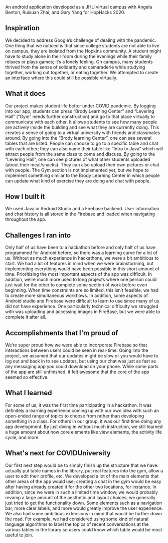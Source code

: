 <div>
An android application developed as a JHU virtual campus with Angela Benton, Ruixuan Zhai, and Gary Yang for HopHacks 2020. 

## Inspiration

We decided to address Google’s challenge of dealing with the pandemic. One thing that we noticed is that since college students are not able to live on campus, they are isolated from the Hopkins community. A student might have to study alone in their room during the evenings while their family relaxes or plays games; it’s a lonely feeling. On campus, many students thrived from the sense of solidarity and camaraderie while studying together, working out together, or eating together. We attempted to create an interface where this could still be possible virtually.

## What it does

Our project makes student life better under COVID pandemic. By logging into our app, students can press “Brody Learning Center” and “Levering Hall” (“Gym” needs further construction) and go to that place virtually to communicate with each other. It allows students to see how many people are actively inside the building and see what they are currently doing. This creates a sense of going to a virtual university with friends and classmates around. By going into the “Brody learning Center”, one can see several tables that are listed. People can choose to go to a specific table and chat with each other; they can also name their table like “Intro to Java” which will attract people from the same class to come and discuss. By going to the “Levering Hall”, one can see pictures of what other students uploaded (about their meal/snacks). They can also upload their own pictures or chat with people. The Gym section is not implemented yet, but we hope to implement something similar to the Brody Learning Center in which people can update what kind of exercise they are doing and chat with people.

## How I built it

We used Java in Android Studio and a Firebase backend. User information and chat history is all stored in the Firebase and loaded when navigating throughout the app.

## Challenges I ran into

Only half of us have been to a hackathon before and only half of us have programmed for Android before, so there was a learning curve for a lot of us. Without as much experience in hackathons, we were a bit ambitious to start. We had a lot of features in mind when we were brainstorming, but implementing everything would have been possible in this short amount of time. Prioritizing the most important aspects of the app was difficult. In addition, we’re much more used to long projects where one person could just wait for the other to complete some section of work before even beginning. When time constraints are so limited, this isn’t feasible; we had to create more simultaneous workflows. In addition, some aspects of Android studio and Firebase were difficult to learn to use since many of us did not have experience. One particularly technical difficulty we struggled with was uploading and accessing images in FireBase, but we were able to complete it after all.

## Accomplishments that I'm proud of

We’re super proud how we were able to incorporate Firebase so that interactions between users could be seen in real-time. Going into the project, we assumed that our updates might be slow or you would have to log out and back in to see updates, but using our chat was just as fast as any messaging app you could download on your phone. While some parts of the app are still unfinished, it felt awesome that the core of the app seemed so effective.

## What I learned

For some of us, it was the first time participating in a hackathon. It was definitely a learning experience coming up with our own idea with such an open-ended range of topics to choose from rather than developing something in a class. For others in our group, it was our first time doing any app development. By just diving in without much instruction, we still learned a huge amount about how core elements like view elements, the activity life cycle, and more.

## What's next for COVIDUniversity

Our first next step would be to simply finish up the structure that we have: actually put table names in the library, put real features into the gym, allow a user to edit their profile, etc. We developed a lot of the main elements that other areas of the app would use; creating a chat in the gym would be easy after having already created it for the other two locations, for instance. In addition, since we were in such a limited time window, we would probably revamp a large amount of the aesthetic and layout choices; we generally just tried to get the functionality down. Some elements such as a navigation bar, more clear labels, and more would greatly improve the user experience. We also had some ambitious extensions in mind that would be further down the road. For example, we had considered using some kind of natural language algorithms to label the topics of recent conversations at the various tables in the library so users could know which table would be most useful to join.

</div>
